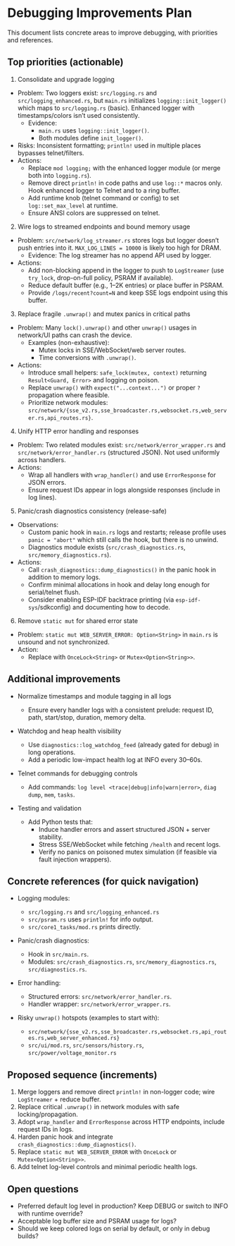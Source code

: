 # Debugging Improvements Plan

This document lists concrete areas to improve debugging, with priorities and references.

## Top priorities (actionable)

1) Consolidate and upgrade logging
- Problem: Two loggers exist: `src/logging.rs` and `src/logging_enhanced.rs`, but `main.rs` initializes `logging::init_logger()` which maps to `src/logging.rs` (basic). Enhanced logger with timestamps/colors isn’t used consistently.
  - Evidence:
    - `main.rs` uses `logging::init_logger()`.
    - Both modules define `init_logger()`.
- Risks: Inconsistent formatting; `println!` used in multiple places bypasses telnet/filters.
- Actions:
  - Replace `mod logging;` with the enhanced logger module (or merge both into `logging.rs`).
  - Remove direct `println!` in code paths and use `log::*` macros only. Hook enhanced logger to Telnet and to a ring buffer.
  - Add runtime knob (telnet command or config) to set `log::set_max_level` at runtime.
  - Ensure ANSI colors are suppressed on telnet.

2) Wire logs to streamed endpoints and bound memory usage
- Problem: `src/network/log_streamer.rs` stores logs but logger doesn’t push entries into it. `MAX_LOG_LINES = 10000` is likely too high for DRAM.
  - Evidence: The log streamer has no append API used by logger.
- Actions:
  - Add non-blocking append in the logger to push to `LogStreamer` (use `try_lock`, drop-on-full policy, PSRAM if available).
  - Reduce default buffer (e.g., 1–2K entries) or place buffer in PSRAM.
  - Provide `/logs/recent?count=N` and keep SSE logs endpoint using this buffer.

3) Replace fragile `.unwrap()` and mutex panics in critical paths
- Problem: Many `lock().unwrap()` and other `unwrap()` usages in network/UI paths can crash the device.
  - Examples (non-exhaustive):
    - Mutex locks in SSE/WebSocket/web server routes.
    - Time conversions with `.unwrap()`.
- Actions:
  - Introduce small helpers: `safe_lock(mutex, context)` returning `Result<Guard, Error>` and logging on poison.
  - Replace `unwrap()` with `expect("...context...")` or proper `?` propagation where feasible.
  - Prioritize network modules: `src/network/{sse_v2.rs,sse_broadcaster.rs,websocket.rs,web_server.rs,api_routes.rs}`.

4) Unify HTTP error handling and responses
- Problem: Two related modules exist: `src/network/error_wrapper.rs` and `src/network/error_handler.rs` (structured JSON). Not used uniformly across handlers.
- Actions:
  - Wrap all handlers with `wrap_handler()` and use `ErrorResponse` for JSON errors.
  - Ensure request IDs appear in logs alongside responses (include in log lines).

5) Panic/crash diagnostics consistency (release-safe)
- Observations:
  - Custom panic hook in `main.rs` logs and restarts; release profile uses `panic = "abort"` which still calls the hook, but there is no unwind.
  - Diagnostics module exists (`src/crash_diagnostics.rs`, `src/memory_diagnostics.rs`).
- Actions:
  - Call `crash_diagnostics::dump_diagnostics()` in the panic hook in addition to memory logs.
  - Confirm minimal allocations in hook and delay long enough for serial/telnet flush.
  - Consider enabling ESP-IDF backtrace printing (via `esp-idf-sys`/sdkconfig) and documenting how to decode.

6) Remove `static mut` for shared error state
- Problem: `static mut WEB_SERVER_ERROR: Option<String>` in `main.rs` is unsound and not synchronized.
- Action:
  - Replace with `OnceLock<String>` or `Mutex<Option<String>>`.

## Additional improvements

- Normalize timestamps and module tagging in all logs
  - Ensure every handler logs with a consistent prelude: request ID, path, start/stop, duration, memory delta.

- Watchdog and heap health visibility
  - Use `diagnostics::log_watchdog_feed` (already gated for debug) in long operations.
  - Add a periodic low-impact health log at INFO every 30–60s.

- Telnet commands for debugging controls
  - Add commands: `log level <trace|debug|info|warn|error>`, `diag dump`, `mem`, `tasks`.

- Testing and validation
  - Add Python tests that:
    - Induce handler errors and assert structured JSON + server stability.
    - Stress SSE/WebSocket while fetching `/health` and recent logs.
    - Verify no panics on poisoned mutex simulation (if feasible via fault injection wrappers).

## Concrete references (for quick navigation)

- Logging modules:
  - `src/logging.rs` and `src/logging_enhanced.rs`
  - `src/psram.rs` uses `println!` for info output.
  - `src/core1_tasks/mod.rs` prints directly.

- Panic/crash diagnostics:
  - Hook in `src/main.rs`.
  - Modules: `src/crash_diagnostics.rs`, `src/memory_diagnostics.rs`, `src/diagnostics.rs`.

- Error handling:
  - Structured errors: `src/network/error_handler.rs`.
  - Handler wrapper: `src/network/error_wrapper.rs`.

- Risky `unwrap()` hotspots (examples to start with):
  - `src/network/{sse_v2.rs,sse_broadcaster.rs,websocket.rs,api_routes.rs,web_server_enhanced.rs}`
  - `src/ui/mod.rs`, `src/sensors/history.rs`, `src/power/voltage_monitor.rs`

## Proposed sequence (increments)

1) Merge loggers and remove direct `println!` in non-logger code; wire `LogStreamer` + reduce buffer.
2) Replace critical `.unwrap()` in network modules with safe locking/propagation.
3) Adopt `wrap_handler` and `ErrorResponse` across HTTP endpoints, include request IDs in logs.
4) Harden panic hook and integrate `crash_diagnostics::dump_diagnostics()`.
5) Replace `static mut WEB_SERVER_ERROR` with `OnceLock` or `Mutex<Option<String>>`.
6) Add telnet log-level controls and minimal periodic health logs.

## Open questions

- Preferred default log level in production? Keep DEBUG or switch to INFO with runtime override?
- Acceptable log buffer size and PSRAM usage for logs?
- Should we keep colored logs on serial by default, or only in debug builds?
